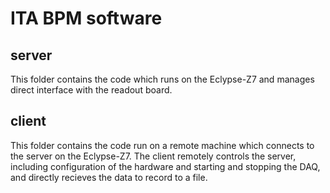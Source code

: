 # ITA BPM software

## server

This folder contains the code which runs on the Eclypse-Z7 and manages direct interface with the readout board.

## client

This folder contains the code run on a remote machine which connects to the server on the Eclypse-Z7.  The client remotely controls the server, including configuration of the hardware and starting and stopping the DAQ, and directly recieves the data to record to a file.  